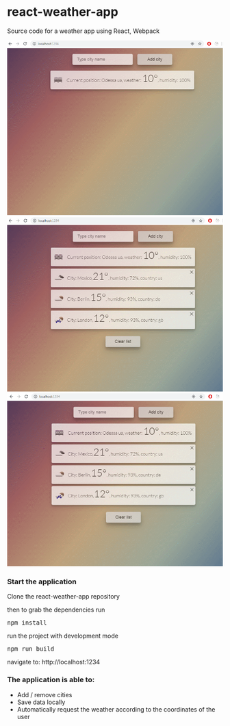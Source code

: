 # react-weather-app
Source code for a weather app using React, Webpack

<img src="/GIF3.gif" width="800px"/>
<img src="/GIF5.gif" width="800px"/>
<img src="/GIF6.gif" width="800px"/>

### Start the application
Clone the react-weather-app repository  

then to grab the dependencies run

<pre>npm install</pre>

run the project with development mode

<pre>npm run build</pre>

navigate to: http://localhost:1234

### The application is able to:
* Add / remove cities
* Save data locally
* Automatically request the weather according to the coordinates of the user

